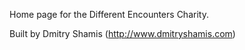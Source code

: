 Home page for the Different Encounters Charity.

Built by Dmitry Shamis (http://www.dmitryshamis.com)
